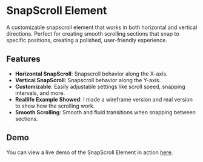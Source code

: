 # SnapScroll Element

A customizable snapscroll element that works in both horizontal and vertical directions. Perfect for creating smooth scrolling sections that snap to specific positions, creating a polished, user-friendly experience.

## Features

- **Horizontal SnapScroll**: Snapscroll behavior along the X-axis.
- **Vertical SnapScroll**: Snapscroll behavior along the Y-axis.
- **Customizable**: Easily adjustable settings like scroll speed, snapping intervals, and more.
- **Reallife Example Showed**: I made a wireframe version and real version to show how the scrolling work.
- **Smooth Scrolling**: Smooth and fluid transitions when snapping between sections.

## Demo

You can view a live demo of the SnapScroll Element in action [here](#).

